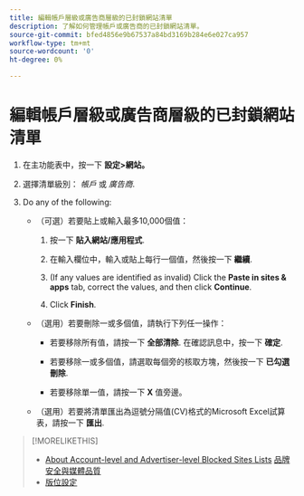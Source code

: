 ```yaml
---
title: 編輯帳戶層級或廣告商層級的已封鎖網站清單
description: 了解如何管理帳戶或廣告商的已封鎖網站清單。
source-git-commit: bfed4856e9b67537a84bd3169b284e6e027ca957
workflow-type: tm+mt
source-wordcount: '0'
ht-degree: 0%

---
```


# 編輯帳戶層級或廣告商層級的已封鎖網站清單

1. 在主功能表中，按一下 **設定>網站。**

1. 選擇清單級別： *帳戶* 或 *廣告商*.

1. Do any of the following:

   * （可選）若要貼上或輸入最多10,000個值：

      1. 按一下 **貼入網站/應用程式**.

      1. 在輸入欄位中，輸入或貼上每行一個值，然後按一下 **繼續**.

      1. (If any values are identified as invalid) Click the **Paste in sites &amp; apps** tab, correct the values, and then click **Continue**.

      1. Click **Finish**.
   * （選用）若要刪除一或多個值，請執行下列任一操作：

      * 若要移除所有值，請按一下 **全部清除**. 在確認訊息中，按一下 **確定**.

      * 若要移除一或多個值，請選取每個旁的核取方塊，然後按一下 **已勾選刪除**.

      * 若要移除單一值，請按一下 **X** 值旁邊。
   * （選用）若要將清單匯出為逗號分隔值(CV)格式的Microsoft Excel試算表，請按一下 **匯出**.



>[!MORELIKETHIS]
>
>* [About Account-level and Advertiser-level Blocked Sites Lists](/help/dsp/admin/blocked-sites-list-about.md)
   > [品牌安全與媒體品質](/help/dsp/introduction/features/brand-safety-media-quality.md)
>* [版位設定](/help/dsp/campaign-management/placements/placement-settings.md)

